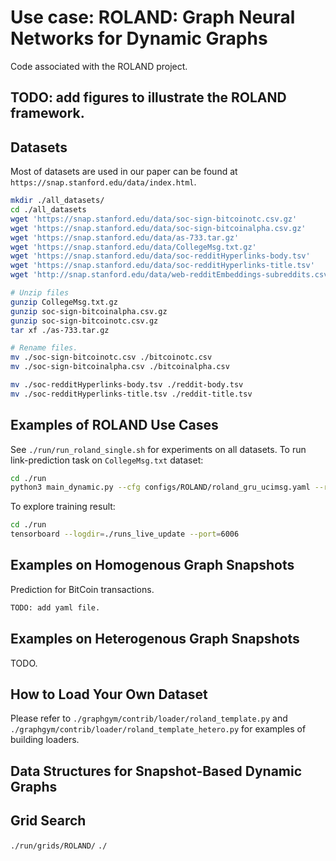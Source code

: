 # Use case: ROLAND: Graph Neural Networks for Dynamic Graphs
Code associated with the ROLAND project.


## TODO: add figures to illustrate the ROLAND framework.

## Datasets
Most of datasets are used in our paper can be found at `https://snap.stanford.edu/data/index.html`.

```bash
mkdir ./all_datasets/
cd ./all_datasets
wget 'https://snap.stanford.edu/data/soc-sign-bitcoinotc.csv.gz'
wget 'https://snap.stanford.edu/data/soc-sign-bitcoinalpha.csv.gz'
wget 'https://snap.stanford.edu/data/as-733.tar.gz'
wget 'https://snap.stanford.edu/data/CollegeMsg.txt.gz'
wget 'https://snap.stanford.edu/data/soc-redditHyperlinks-body.tsv'
wget 'https://snap.stanford.edu/data/soc-redditHyperlinks-title.tsv'
wget 'http://snap.stanford.edu/data/web-redditEmbeddings-subreddits.csv'

# Unzip files
gunzip CollegeMsg.txt.gz
gunzip soc-sign-bitcoinalpha.csv.gz
gunzip soc-sign-bitcoinotc.csv.gz
tar xf ./as-733.tar.gz

# Rename files.
mv ./soc-sign-bitcoinotc.csv ./bitcoinotc.csv
mv ./soc-sign-bitcoinalpha.csv ./bitcoinalpha.csv

mv ./soc-redditHyperlinks-body.tsv ./reddit-body.tsv
mv ./soc-redditHyperlinks-title.tsv ./reddit-title.tsv
```
## Examples of ROLAND Use Cases
See `./run/run_roland_single.sh` for experiments on all datasets.
To run link-prediction task on `CollegeMsg.txt` dataset:
```bash
cd ./run
python3 main_dynamic.py --cfg configs/ROLAND/roland_gru_ucimsg.yaml --repeat 1
```
To explore training result:
```bash
cd ./run
tensorboard --logdir=./runs_live_update --port=6006
```

## Examples on Homogenous Graph Snapshots
Prediction for BitCoin transactions.

```bash
TODO: add yaml file.
```

## Examples on Heterogenous Graph Snapshots
TODO.

## How to Load Your Own Dataset
Please refer to `./graphgym/contrib/loader/roland_template.py` and `./graphgym/contrib/loader/roland_template_hetero.py` for examples of building loaders.

## Data Structures for Snapshot-Based Dynamic Graphs


## Grid Search
`./run/grids/ROLAND/`
`./`
